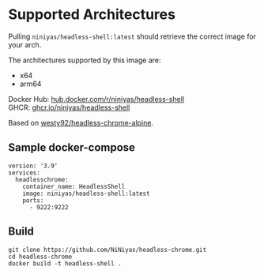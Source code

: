 # Supported Architectures

Pulling `niniyas/headless-shell:latest` should retrieve the correct image for your arch.

The architectures supported by this image are:

- x64
- arm64

Docker Hub: [hub.docker.com/r/niniyas/headless-shell](https://hub.docker.com/r/niniyas/headless-shell) \
GHCR: [ghcr.io/niniyas/headless-shell](https://ghcr.io/niniyas/headless-shell)

Based on [westy92/headless-chrome-alpine](https://github.com/westy92/headless-chrome-alpine).

## Sample docker-compose
```
version: '3.9'
services:
  headlesschrome:
    container_name: HeadlessShell
    image: niniyas/headless-shell:latest
    ports:
      - 9222:9222
```

## Build

```
git clone https://github.com/NiNiyas/headless-chrome.git
cd headless-chrome
docker build -t headless-shell .
```

